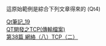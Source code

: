 這原始範例是綜合下列文章得來的 (Qt4)

[Qt筆記_19](https://blog.csdn.net/dongdong_csdn/article/details/78213773)  
[QT開發之TCP(傳輸檔案)](https://ifun01.com/9CZ9FJO.html)  
[第38篇 網絡（八）TCP（二）](http://shouce.jb51.net/qt-beginning/44.html)  
